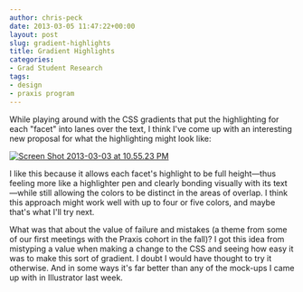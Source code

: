 ```yaml
---
author: chris-peck
date: 2013-03-05 11:47:22+00:00
layout: post
slug: gradient-highlights
title: Gradient Highlights
categories:
- Grad Student Research
tags:
- design
- praxis program
---
```


While playing around with the CSS gradients that put the highlighting for each "facet" into lanes over the text, I think I've come up with an interesting new proposal for what the highlighting might look like:

[![Screen Shot 2013-03-03 at 10.55.23 PM](http://www.scholarslab.org/wp-content/uploads/2013/03/Screen-Shot-2013-03-03-at-10.55.23-PM.png)](http://www.scholarslab.org/wp-content/uploads/2013/03/Screen-Shot-2013-03-03-at-10.55.23-PM.png)

I like this because it allows each facet's highlight to be full height—thus feeling more like a highlighter pen and clearly bonding visually with its text—while still allowing the colors to be distinct in the areas of overlap. I think this approach might work well with up to four or five colors, and maybe that's what I'll try next.

What was that about the value of failure and mistakes (a theme from some of our first meetings with the Praxis cohort in the fall)? I got this idea from mistyping a value when making a change to the CSS and seeing how easy it was to make this sort of gradient. I doubt I would have thought to try it otherwise. And in some ways it's far better than any of the mock-ups I came up with in Illustrator last week.
